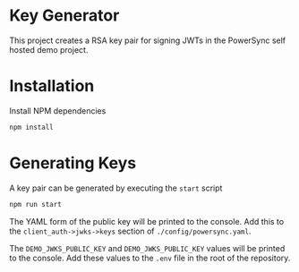 # Key Generator

This project creates a RSA key pair for signing JWTs in the PowerSync self hosted demo project.

# Installation

Install NPM dependencies

```bash
npm install
```

# Generating Keys

A key pair can be generated by executing the `start` script

```bash
npm run start
```

The YAML form of the public key will be printed to the console. Add this to the `client_auth->jwks->keys` section of `./config/powersync.yaml`.

The `DEMO_JWKS_PUBLIC_KEY` and `DEMO_JWKS_PUBLIC_KEY` values will be printed to the console.
Add these values to the `.env` file in the root of the repository.
